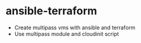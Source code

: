 # ansible-terraform

- Create multipass vms with ansible and terraform
- Use multipass module and cloudinit script
